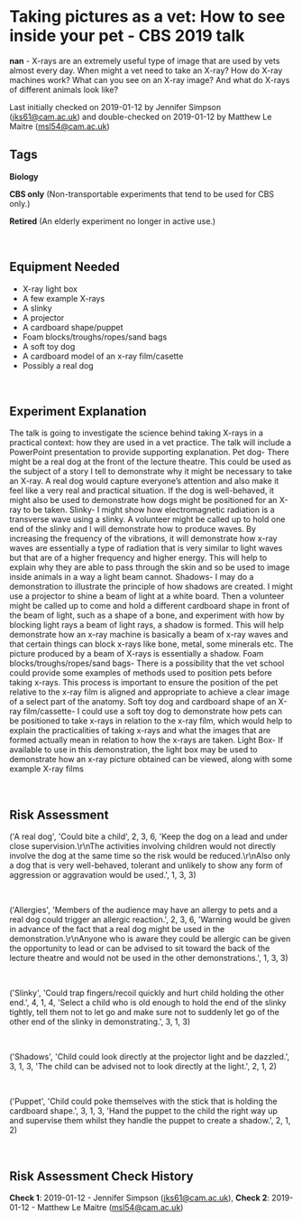 # Taking pictures as a vet: How to see inside your pet - CBS 2019 talk

**nan** - X-rays are an extremely useful type of image that are used by vets almost every day. When might a vet need to take an X-ray? How do X-ray machines work? What can you see on an X-ray image? And what do X-rays of different animals look like? 

Last initially checked on 2019-01-12 by Jennifer Simpson (jks61@cam.ac.uk) and double-checked on 2019-01-12 by Matthew Le Maitre (msl54@cam.ac.uk)

## Tags
<!--- Start Tags (DO NOT REMOVE THIS COMMENT) --->

**Biology**

**CBS only** (Non-transportable experiments that tend to be used for CBS only.)

**Retired** (An elderly experiment no longer in active use.)
<!--- End Tags (DO NOT REMOVE THIS COMMENT) --->

<br/>

## Equipment Needed 
- X-ray light box
- A few example X-rays
- A slinky
- A projector
- A cardboard shape/puppet
- Foam blocks/troughs/ropes/sand bags
- A soft toy dog
- A cardboard model of an x-ray film/casette
- Possibly a real dog

<br/>

## Experiment Explanation 

The talk is going to investigate the science behind taking X-rays in a practical context: how they are used in a vet practice. The talk will include a PowerPoint presentation to provide supporting explanation. 
Pet dog- There might be a real dog at the front of the lecture theatre. This could be used as the subject of a story I tell to demonstrate why it might be necessary to take an X-ray. A real dog would capture everyone’s attention and also make it feel like a very real and practical situation. If the dog is well-behaved, it might also be used to demonstrate how dogs might be positioned for an X-ray to be taken.
Slinky- I might show how electromagnetic radiation is a transverse wave using a slinky. A volunteer might be called up to hold one end of the slinky and I will demonstrate how to produce waves. By increasing the frequency of the vibrations, it will demonstrate how x-ray waves are essentially a type of radiation that is very similar to light waves but that are of a higher frequency and higher energy. This will help to explain why they are able to pass through the skin and so be used to image inside animals in a way a light beam cannot.
Shadows- I may do a demonstration to illustrate the principle of how shadows are created. I might use a projector to shine a beam of light at a white board. Then a volunteer might be called up to come and hold a different cardboard shape in front of the beam of light, such as a shape of a bone, and experiment with how by blocking light rays a beam of light rays, a shadow is formed. This will help demonstrate how an x-ray machine is basically a beam of x-ray waves and that certain things can block x-rays like bone, metal, some minerals etc. The picture produced by a beam of X-rays is essentially a shadow.
Foam blocks/troughs/ropes/sand bags- There is a possibility that the vet school could provide some examples of methods used to position pets before taking x-rays. This process is important to ensure the position of the pet relative to the x-ray film is aligned and appropriate to achieve a clear image of a select part of the anatomy.
Soft toy dog and cardboard shape of an X-ray film/cassette- I could use a soft toy dog to demonstrate how pets can be positioned to take x-rays in relation to the x-ray film, which would help to explain the practicalities of taking x-rays and what the images that are formed actually mean in relation to how the x-rays are taken.
Light Box- If available to use in this demonstration, the light box may be used to demonstrate how an x-ray picture obtained can be viewed, along with some example X-ray films

<br/>

## Risk Assessment

('A real dog', 'Could bite a child', 2, 3, 6, 'Keep the dog on a lead and under close supervision.\r\nThe activities involving children would not directly involve the dog at the same time so the risk would be reduced.\r\nAlso only a dog that is very well-behaved, tolerant and unlikely to show any form of aggression or aggravation would be used.', 1, 3, 3)

<br/>

('Allergies', 'Members of the audience may have an allergy to pets and a real dog could trigger an allergic reaction.', 2, 3, 6, 'Warning would be given in advance of the fact that a real dog might be used in the demonstration.\r\nAnyone who is aware they could be allergic can be given the opportunity to lead or can be advised to sit toward the back of the lecture theatre and would not be used in the other demonstrations.', 1, 3, 3)

<br/>

('Slinky', 'Could trap fingers/recoil quickly and hurt child holding the other end.', 4, 1, 4, 'Select a child who is old enough to hold the end of the slinky tightly, tell them not to let go and make sure not to suddenly let go of the other end of the slinky in demonstrating.', 3, 1, 3)

<br/>

('Shadows', 'Child could look directly at the projector light and be dazzled.', 3, 1, 3, 'The child can be advised not to look directly at the light.', 2, 1, 2)

<br/>

('Puppet', 'Child could poke themselves with the stick that is holding the cardboard shape.', 3, 1, 3, 'Hand the puppet to the child the right way up and supervise them whilst they handle the puppet to create a shadow.', 2, 1, 2)

<br/>

## Risk Assessment Check History 

**Check 1**: 2019-01-12 - Jennifer Simpson (jks61@cam.ac.uk), **Check 2**: 2019-01-12 - Matthew Le Maitre (msl54@cam.ac.uk)
